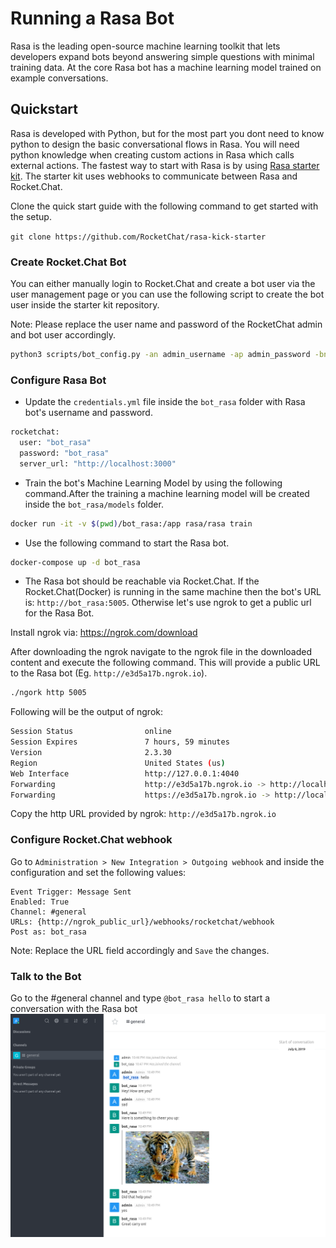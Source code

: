 # Running a Rasa Bot

Rasa is the leading open-source machine learning toolkit that lets developers expand bots beyond answering simple questions
with minimal training data. At the core Rasa bot has a machine learning model trained on example conversations.

## Quickstart

Rasa is developed with Python, but for the most part you dont need to know python to design the basic conversational flows in Rasa.
You will need python knowledge when creating custom actions in Rasa which calls external actions. The fastest way to start with
Rasa is by using [Rasa starter kit](https://github.com/RocketChat/rasa-kick-starter). The starter kit uses webhooks to
communicate between Rasa and Rocket.Chat.

Clone the quick start guide with the following command to get started  with the setup.

`git clone https://github.com/RocketChat/rasa-kick-starter`

### Create Rocket.Chat Bot

You can either manually login to Rocket.Chat and create a bot user via the user management page or you can use the following 
script to create the bot user inside the starter kit repository.

Note: Please replace the user name and password of the RocketChat admin and bot user accordingly.

```sh
python3 scripts/bot_config.py -an admin_username -ap admin_password -bn bot_username -bp bot_pass -r http://rocketchaturl
```

### Configure Rasa Bot

* Update the `credentials.yml` file inside the `bot_rasa` folder with Rasa bot's username and password.

```sh
rocketchat:
  user: "bot_rasa"
  password: "bot_rasa"
  server_url: "http://localhost:3000"
```

* Train the bot's Machine Learning Model by using the following command.After the training a machine learning model will 
be created inside the `bot_rasa/models` folder.

```sh
docker run -it -v $(pwd)/bot_rasa:/app rasa/rasa train
```

* Use the following command to start the Rasa bot.

```sh
docker-compose up -d bot_rasa
```

* The Rasa bot should be reachable via Rocket.Chat. If the Rocket.Chat(Docker) is running in the same machine 
then the bot's URL is: `http://bot_rasa:5005`. Otherwise let's use ngrok to get a public url for the Rasa Bot.

Install ngrok via: <https://ngrok.com/download>

After downloading the ngrok navigate to the ngrok file in the downloaded content and execute the following command.
This will provide a public URL to the Rasa bot (Eg. `http://e3d5a17b.ngrok.io`).

```bash
./ngork http 5005
```

Following will be the output of ngrok:

```sh
Session Status                online
Session Expires               7 hours, 59 minutes
Version                       2.3.30
Region                        United States (us)
Web Interface                 http://127.0.0.1:4040
Forwarding                    http://e3d5a17b.ngrok.io -> http://localhost:5005
Forwarding                    https://e3d5a17b.ngrok.io -> http://localhost:5005
```

Copy the http URL provided by ngrok: `http://e3d5a17b.ngrok.io`

### Configure Rocket.Chat webhook

Go to `Administration > New Integration > Outgoing webhook` and inside the configuration and set the following values:

```
Event Trigger: Message Sent
Enabled: True
Channel: #general
URLs: {http://ngrok_public_url}/webhooks/rocketchat/webhook
Post as: bot_rasa
```
Note: Replace the URL field accordingly and `Save` the changes.

### Talk to the Bot

Go to the #general channel and type `@bot_rasa hello` to start a conversation with the Rasa bot
![example](rasa_bot_example.png)
